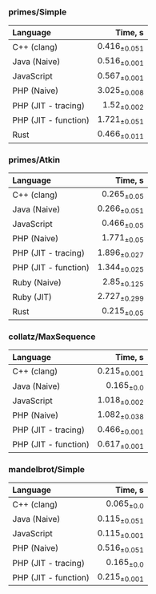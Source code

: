 ### primes/Simple

| Language | Time, s |
| :------- | ------: |
| C++ (clang) | 0.416<sub>±0.051</sub> |
| Java (Naive) | 0.516<sub>±0.001</sub> |
| JavaScript | 0.567<sub>±0.001</sub> |
| PHP (Naive) | 3.025<sub>±0.008</sub> |
| PHP (JIT - tracing) | 1.52<sub>±0.002</sub> |
| PHP (JIT - function) | 1.721<sub>±0.051</sub> |
| Rust | 0.466<sub>±0.011</sub> |


### primes/Atkin

| Language | Time, s |
| :------- | ------: |
| C++ (clang) | 0.265<sub>±0.05</sub> |
| Java (Naive) | 0.266<sub>±0.051</sub> |
| JavaScript | 0.466<sub>±0.05</sub> |
| PHP (Naive) | 1.771<sub>±0.05</sub> |
| PHP (JIT - tracing) | 1.896<sub>±0.027</sub> |
| PHP (JIT - function) | 1.344<sub>±0.025</sub> |
| Ruby (Naive) | 2.85<sub>±0.125</sub> |
| Ruby (JIT) | 2.727<sub>±0.299</sub> |
| Rust | 0.215<sub>±0.05</sub> |


### collatz/MaxSequence

| Language | Time, s |
| :------- | ------: |
| C++ (clang) | 0.215<sub>±0.001</sub> |
| Java (Naive) | 0.165<sub>±0.0</sub> |
| JavaScript | 1.018<sub>±0.002</sub> |
| PHP (Naive) | 1.082<sub>±0.038</sub> |
| PHP (JIT - tracing) | 0.466<sub>±0.001</sub> |
| PHP (JIT - function) | 0.617<sub>±0.001</sub> |


### mandelbrot/Simple

| Language | Time, s |
| :------- | ------: |
| C++ (clang) | 0.065<sub>±0.0</sub> |
| Java (Naive) | 0.115<sub>±0.051</sub> |
| JavaScript | 0.115<sub>±0.001</sub> |
| PHP (Naive) | 0.516<sub>±0.051</sub> |
| PHP (JIT - tracing) | 0.165<sub>±0.0</sub> |
| PHP (JIT - function) | 0.215<sub>±0.001</sub> |


